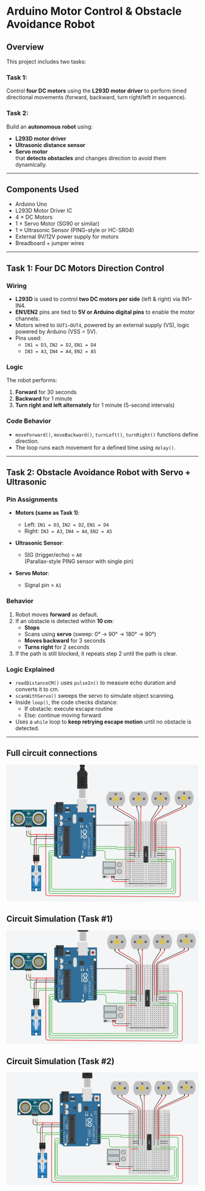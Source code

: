 # Arduino Motor Control & Obstacle Avoidance Robot

## Overview

This project includes two tasks:

### Task 1:  
Control **four DC motors** using the **L293D motor driver** to perform timed directional movements (forward, backward, turn right/left in sequence).

### Task 2:  
Build an **autonomous robot** using:
- **L293D motor driver**
- **Ultrasonic distance sensor**
- **Servo motor**  
that **detects obstacles** and changes direction to avoid them dynamically.

---

## Components Used

- Arduino Uno
- L293D Motor Driver IC
- 4 × DC Motors
- 1 × Servo Motor (SG90 or similar)
- 1 × Ultrasonic Sensor (PING-style or HC-SR04)
- External 9V/12V power supply for motors
- Breadboard + jumper wires

---

## Task 1: Four DC Motors Direction Control

### Wiring

- **L293D** is used to control **two DC motors per side** (left & right) via IN1–IN4.
- **EN1/EN2** pins are tied to **5V or Arduino digital pins** to enable the motor channels.
- Motors wired to `OUT1–OUT4`, powered by an external supply (VS), logic powered by Arduino (VSS = 5V).
- Pins used:
  - `IN1 = D3`, `IN2 = D2`, `EN1 = D4`
  - `IN3 = A3`, `IN4 = A4`, `EN2 = A5`

### Logic

The robot performs:
1. **Forward** for 30 seconds
2. **Backward** for 1 minute
3. **Turn right and left alternately** for 1 minute (5-second intervals)

### Code Behavior

- `moveForward()`, `moveBackward()`, `turnLeft()`, `turnRight()` functions define direction.
- The loop runs each movement for a defined time using `delay()`.

---

## Task 2: Obstacle Avoidance Robot with Servo + Ultrasonic

### Pin Assignments

- **Motors (same as Task 1)**:
  - Left: `IN1 = D3`, `IN2 = D2`, `EN1 = D4`
  - Right: `IN3 = A3`, `IN4 = A4`, `EN2 = A5`

- **Ultrasonic Sensor**:
  - SIG (trigger/echo) = `A0`  
    (Parallax-style PING sensor with single pin)

- **Servo Motor**:
  - Signal pin = `A1`

### Behavior

1. Robot moves **forward** as default.
2. If an obstacle is detected within **10 cm**:
   - **Stops**
   - Scans using **servo** (sweep: 0° → 90° → 180° → 90°)
   - **Moves backward** for 3 seconds
   - **Turns right** for 2 seconds
3. If the path is still blocked, it repeats step 2 until the path is clear.

### Logic Explained

- `readDistanceCM()` uses `pulseIn()` to measure echo duration and converts it to cm.
- `scanWithServo()` sweeps the servo to simulate object scanning.
- Inside `loop()`, the code checks distance:
  - If obstacle: execute escape routine
  - Else: continue moving forward
- Uses a `while` loop to **keep retrying escape motion** until no obstacle is detected.

---

## Full circuit connections
![image alt](https://github.com/EyadShami/L293D-Control-Motors/blob/27e8efd64c9b103af66464e5b82e7a80578ac3ef/L293D_Control_Motors.png)

## Circuit Simulation (Task #1)
![image alt](https://github.com/EyadShami/L293D-Control-Motors/blob/27e8efd64c9b103af66464e5b82e7a80578ac3ef/Simulation1.gif)

## Circuit Simulation (Task #2)
![image alt](https://github.com/EyadShami/L293D-Control-Motors/blob/27e8efd64c9b103af66464e5b82e7a80578ac3ef/Simulation2.gif)


